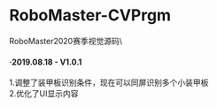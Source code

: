 # RoboMaster-CVPrgm
RoboMaster2020赛季视觉源码\\

#### ·2019.08.18 - V1.0.1
1.调整了装甲板识别条件，现在可以同屏识别多个小装甲板\
2.优化了UI显示内容

